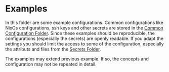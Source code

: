# Examples

In this folder are some example configurations.
Common configurations like NixOs configurations, ssh keys and other secrets are stored in the [Common Configuration Folder](./00-exampleConfigs/).
Since these examples should be reproducible, the configurations (especially the secrets) are openly readable.
If you adapt the settings you should limit the access to some of the configuration, especially the attributs and files from the [Secrets Folder](./00-exampleConfigs/secrets/).

The examples may extend previous example.
If so, the concepts and configuration may not be repeated in detail.